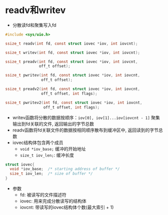 # readv和writev

- 分散读fd和聚集写入fd

```c
#include <sys/uio.h>

ssize_t readv(int fd, const struct iovec *iov, int iovcnt);

ssize_t writev(int fd, const struct iovec *iov, int iovcnt);

ssize_t preadv(int fd, const struct iovec *iov, int iovcnt,
               off_t offset);

ssize_t pwritev(int fd, const struct iovec *iov, int iovcnt,
                off_t offset);

ssize_t preadv2(int fd, const struct iovec *iov, int iovcnt,
                off_t offset, int flags);

ssize_t pwritev2(int fd, const struct iovec *iov, int iovcnt,
                 off_t offset, int flags);
```

- writev函数将分散的数据按顺序：`iov[0], iov[1]...iov[iovcnt - 1]` 聚集输出到fd关联的文件, 返回输出的字节总数
- readv函数将fd关联文件的数据按相同顺序散布到缓冲区中, 返回读到的字节总数
- iovec结构体包含两个成员
  - `void *iov_base;` 缓冲的开始地址
  - `size_t iov_len;`: 缓冲长度

```c
struct iovec{
  void *iov_base;  /* starting address of buffer */
  size_t iov_len;  /* size of buffer */
}
```

- 参数
  - fd: 被读写的文件描述符
  - iovec: 用来完成分散读写的结构体
  - iovcnt: 带读写的iovec结构体个数(最大索引 + 1)
